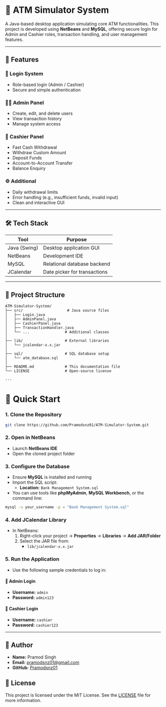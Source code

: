 # 🏧 ATM Simulator System

A Java-based desktop application simulating core ATM functionalities. This project is developed using **NetBeans** and **MySQL**, offering secure login for Admin and Cashier roles, transaction handling, and user management features.

---

## 🚀 Features

### 🔐 Login System
- Role-based login (Admin / Cashier)
- Secure and simple authentication

### 👨‍💼 Admin Panel
- Create, edit, and delete users
- View transaction history
- Manage system access

### 💼 Cashier Panel
- Fast Cash Withdrawal
- Withdraw Custom Amount
- Deposit Funds
- Account-to-Account Transfer
- Balance Enquiry

### ⚙️ Additional
- Daily withdrawal limits
- Error handling (e.g., insufficient funds, invalid input)
- Clean and interactive GUI

---

## 🛠️ Tech Stack

| Tool             | Purpose                       |
|------------------|-------------------------------|
| Java (Swing)     | Desktop application GUI       |
| NetBeans         | Development IDE               |
| MySQL            | Relational database backend   |
| JCalendar        | Date picker for transactions  |

---

## 📁 Project Structure

```plaintext
ATM-Simulator-System/
├── src/                    # Java source files
│   ├── Login.java
│   ├── AdminPanel.java
│   ├── CashierPanel.java
│   ├── TransactionHandler.java
│   └── ...                # Additional classes
│
├── lib/                   # External libraries
│   └── jcalendar-x.x.jar
│
├── sql/                   # SQL database setup
│   └── atm_database.sql
│
├── README.md              # This documentation file
└── LICENSE                # Open-source license

---
```
# 🚀 Quick Start

### 1. Clone the Repository
```bash
git clone https://github.com/Pramodsnz01/ATM-Simulator-System.git

```
### 2. Open in NetBeans
- Launch **NetBeans IDE**
- Open the cloned project folder

### 3. Configure the Database
- Ensure **MySQL** is installed and running
- Import the SQL script:
  - **Location:** `Bank Management System.sql`
- You can use tools like **phpMyAdmin**, **MySQL Workbench**, or the command line:

```bash
mysql -u your_username -p < "Bank Management System.sql"
```

### 4. Add JCalendar Library
- In NetBeans:
  1. Right-click your project → **Properties** → **Libraries** → **Add JAR/Folder**
  2. Select the JAR file from:
     - `lib/jcalendar-x.x.jar`

### 5. Run the Application
- Use the following sample credentials to log in:

#### 🔐 Admin Login
- **Username:** `admin`
- **Password:** `admin123`

#### 💼 Cashier Login
- **Username:** `cashier`
- **Password:** `cashier123`

---

## 👤 Author
- **Name:** Pramod Singh
- **Email:** [pramodsnz01@gmail.com](mailto:pramodsnz01@gmail.com)
- **GitHub:** [Pramodsnz01](https://github.com/Pramodsnz01)

## 📄 License
This project is licensed under the MIT License. See the [LICENSE](LICENSE) file for more information.

